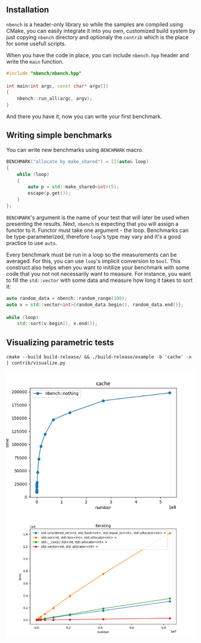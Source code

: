 Installation
------------
`nbench` is a header-only library so while the samples are compiled using CMake, you can easily integrate it into you own, customized build system by just copying `nbench` directory and optionaly the `contrib` which is the place for some usefull scripts.

When you have the code in place, you can include `nbench.hpp` header and write the `main` function.

```cpp
#include "nbench/nbench.hpp"

int main(int argc, const char* argv[])
{
    nbench::run_all(argc, argv);
}
```

And there you have it, now you can write your first benchmark.


Writing simple benchmarks
-------------------------
You can write new benchmarks using `BENCHMARK` macro.

```cpp
BENCHMARK("allocate by make_shared") = [](auto& loop)
{
    while (loop)
    {
        auto p = std::make_shared<int>(5);
        escape(p.get());
    }
};
```

`BENCHMARK`'s argument is the name of your test that will later be used when presenting the results. Next, `nbench` is expecting that you will assign a functor to it. Functor must take one argument - the loop. Benchmarks can be type-parameterized, therefore `loop`'s type may vary and it's a good practice to use `auto`.

Every benchmark must be run in a loop so the measurements can be averaged. For this, you can use `loop`'s implicit conversion to `bool`. This construct also helps when you want to initilize your benchmark with some code that you not not necessarily want to measure. For instance, you want to fill the `std::vector` with some data and measure how long it takes to sort it:

```cpp
auto random_data = nbench::random_range(100);
auto v = std::vector<int>{random_data.begin(), random_data.end()};

while (loop)
    std::sort(v.begin(), v.end());
```


Visualizing parametric tests
----------------------------

```
cmake --build build-release/ && ./build-release/example -b 'cache' -x | contrib/visualize.py
```

![alt visualizing cache benchmark](screenshots/cache.png)
![alt visualizing iteration benchmark](screenshots/iterating.png)
